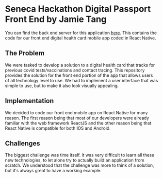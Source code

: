 # Seneca Hackathon Digital Passport Front End by Jamie Tang
You can find the back end server for this application [here](https://github.com/raymondchuu/seneca-hackathon-digital-passport-backend). This contains the code for our front end digital health card mobile app coded in React Native. 

## The Problem
We were tasked to develop a solution to a digital health card that tracks for previous covid tests/vaccinations and contact tracing. This repository provides the solution for the front end portion of the app that allows users of all technology level to use. We had to implement a user interface that was simple to use, but to make it also look visually appealing.

## Implementation
We decided to code our front end mobile app on React Native for many reason. The first reason being that most of our developers were already familiar with the web framework ReactJS and the other reason being that React Native is compatible for both IOS and Android. 

## Challenges
The biggest challenge was time itself. It was very difficult to learn all these new technologies, to let alone try to actually build an application from scratch. We understood that the challenge was more to think of a solution, but it's always great to have a working example.